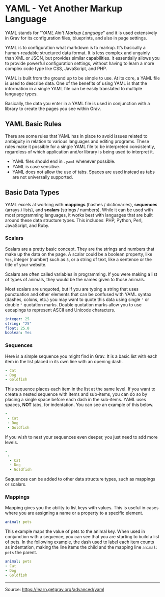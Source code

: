 # YAML - Yet Another Markup Language

YAML stands for "_YAML Ain't Markup Language_" and it is used extensively in Grav for its configuration files, blueprints, and also in page settings.

YAML is to configuration what markdown is to markup. It’s basically a human-readable structured data format. It is less complex and ungainly than XML or JSON, but provides similar capabilities. It essentially allows you to provide powerful configuration settings, without having to learn a more complex code type like CSS, JavaScript, and PHP.

YAML is built from the ground up to be simple to use. At its core, a YAML file is used to describe data. One of the benefits of using YAML is that the information in a single YAML file can be easily translated to multiple language types.

Basically, the data you enter in a YAML file is used in conjunction with a library to create the pages you see within Grav.

## YAML Basic Rules

There are some rules that YAML has in place to avoid issues related to ambiguity in relation to various languages and editing programs. These rules make it possible for a single YAML file to be interpreted consistently, regardless of which application and/or library is being used to interpret it.

* YAML files should end in `.yaml` whenever possible.
* YAML is case sensitive.
* YAML does not allow the use of tabs. Spaces are used instead as tabs are not universally supported.

## Basic Data Types

YAML excels at working with **mappings** (hashes / dictionaries), **sequences** (arrays / lists), and **scalars** (strings / numbers). While it can be used with most programming languages, it works best with languages that are built around these data structure types. This includes: PHP, Python, Perl, JavaScript, and Ruby.

### Scalars

Scalars are a pretty basic concept. They are the strings and numbers that make up the data on the page. A scalar could be a boolean property, like `Yes`, integer (number) such as `5`, or a string of text, like a sentence or the title of your website.

Scalars are often called variables in programming. If you were making a list of types of animals, they would be the names given to those animals.

Most scalars are unquoted, but if you are typing a string that uses punctuation and other elements that can be confused with YAML syntax (dashes, colons, etc.) you may want to quote this data using single `'` or double `"` quotation marks. Double quotation marks allow you to use escapings to represent ASCII and Unicode characters.

```yaml
integer: 25
string: "25"
float: 25.0
boolean: Yes
```
### Sequences

Here is a simple sequence you might find in Grav. It is a basic list with each item in the list placed in its own line with an opening dash.

```yaml
- Cat
- Dog
- Goldfish
```

This sequence places each item in the list at the same level. If you want to create a nested sequence with items and sub-items, you can do so by placing a single space before each dash in the sub-items. YAML uses spaces, **NOT** tabs, for indentation. You can see an example of this below.

```yaml
-
 - Cat
 - Dog
 - Goldfish
```

If you wish to nest your sequences even deeper, you just need to add more levels.

```yaml
-
 -
  - Cat
  - Dog
  - Goldfish
```

Sequences can be added to other data structure types, such as mappings or scalars.

### Mappings

Mapping gives you the ability to list keys with values. This is useful in cases where you are assigning a name or a property to a specific element.

```yaml
animal: pets
```

This example maps the value of pets to the animal key. When used in conjunction with a sequence, you can see that you are starting to build a list of pets. In the following example, the dash used to label each item counts as indentation, making the line items the child and the mapping line `animal: pets` the parent.

```yaml
animal: pets
- Cat
- Dog
- Goldfish
```


---

Source: https://learn.getgrav.org/advanced/yaml